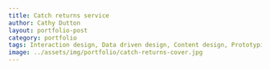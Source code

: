 ```yaml
---
title: Catch returns service
author: Cathy Dutton
layout: portfolio-post
category: portfolio
tags: Interaction design, Data driven design, Content design, Prototyping, User research
image: ../assets/img/portfolio/catch-returns-cover.jpg
---
```

